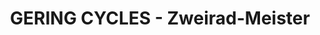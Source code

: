---
title: "GERING CYCLES - Zweirad-Meister"
url: /muenchen/gering-cycles-zweirad-meister/
shop: Motorrad
---